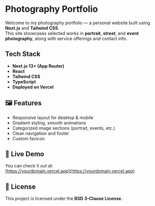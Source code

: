 # Photography Portfolio

Welcome to my photography portfolio — a personal website built using **Next.js** and **Tailwind CSS**.  
This site showcases selected works in **portrait**, **street**, and **event photography**, along with service offerings and contact info.

## Tech Stack

- **Next.js 13+ (App Router)**
- **React**
- **Tailwind CSS**
- **TypeScript**
- **Deployed on Vercel**


## 🖼️ Features

- Responsive layout for desktop & mobile
- Gradient styling, smooth animations
- Categorized image sections (portrait, events, etc.)
- Clean navigation and footer
- Custom favicon

## 📸 Live Demo

You can check it out at:  
[https://yourdomain.vercel.app](https://yourdomain.vercel.app)

## 📜 License

This project is licensed under the **BSD 3-Clause License**.  